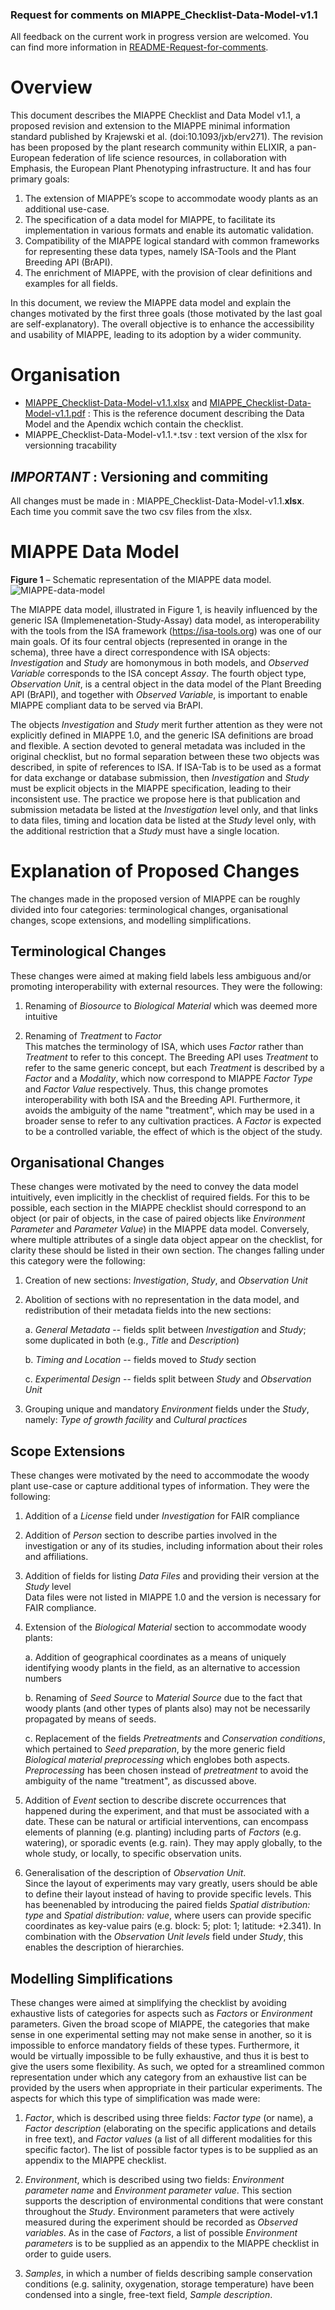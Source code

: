 



### Request for comments on MIAPPE_Checklist-Data-Model-v1.1

All feedback on the current work in progress version are welcomed. You can find more information in [README-Request-for-comments](README-Request-for-comments.md).


# Overview

This document describes the MIAPPE Checklist and Data Model v1.1, a proposed revision and extension to the MIAPPE minimal information standard published by Krajewski et al. (doi:10.1093/jxb/erv271). The revision has been proposed by the plant research community within ELIXIR, a pan-European federation of life science resources, in collaboration with Emphasis, the European Plant Phenotyping infrastructure. It and has four primary goals:

1. The extension of MIAPPE’s scope to accommodate woody plants as an additional use-case.
1. The specification of a data model for MIAPPE, to facilitate its implementation in various formats and enable its automatic validation.
1. Compatibility of the MIAPPE logical standard with common frameworks for representing these data types, namely ISA-Tools and the Plant Breeding API (BrAPI).
1. The enrichment of MIAPPE, with the provision of clear definitions and examples for all fields.

In this document, we review the MIAPPE data model and explain the changes motivated by the first three goals (those motivated by the last goal are self-explanatory). The overall objective is to enhance the accessibility and usability of MIAPPE, leading to its adoption by a wider community.

# Organisation

- [MIAPPE_Checklist-Data-Model-v1.1.xlsx](MIAPPE_Checklist-Data-Model-v1.1.xlsx) and [MIAPPE_Checklist-Data-Model-v1.1.pdf](MIAPPE_Checklist-Data-Model-v1.1.pdf) : This is the reference document describing the Data Model and the Apendix wchich contain the checklist.
- MIAPPE_Checklist-Data-Model-v1.1.``*``.tsv : text version of the xlsx for versionning tracability

## __*IMPORTANT*__ : Versioning and commiting
All changes must be made in : MIAPPE_Checklist-Data-Model-v1.1.**xlsx**. Each time you commit save the two csv files from the xlsx.

# MIAPPE Data Model

**Figure 1** – Schematic representation of the MIAPPE data model.
![MIAPPE-data-model](MIAPPE_Checklist-Data-Model-v1.1.png?raw=true "MIAPPE-data-model")

The MIAPPE data model, illustrated in Figure 1, is heavily influenced by
the generic ISA (Implemenetation-Study-Assay) data model, as
interoperability with the tools from the ISA framework
(https://isa-tools.org) was one of our main goals. Of its four central
objects (represented in orange in the schema), three have a direct
correspondence with ISA objects: *Investigation* and *Study* are
homonymous in both models, and *Observed Variable* corresponds to the
ISA concept *Assay*. The fourth object type, *Observation Unit*, is a
central object in the data model of the Plant Breeding API (BrAPI), and
together with *Observed Variable*, is important to enable MIAPPE
compliant data to be served via BrAPI.

The objects *Investigation* and *Study* merit further attention as they
were not explicitly defined in MIAPPE 1.0, and the generic ISA
definitions are broad and flexible. A section devoted to general
metadata was included in the original checklist, but no formal
separation between these two objects was described, in spite of
references to ISA. If ISA-Tab is to be used as a format for data
exchange or database submission, then *Investigation* and *Study* must
be explicit objects in the MIAPPE specification, leading to their
inconsistent use. The practice we propose here is that publication and
submission metadata be listed at the *Investigation* level only, and
that links to data files, timing and location data be listed at the
*Study* level only, with the additional restriction that a *Study* must
have a single location.


# Explanation of Proposed Changes

The changes made in the proposed version of MIAPPE can be roughly divided into four categories: terminological changes, organisational changes, scope extensions, and modelling simplifications.

## Terminological Changes

These changes were aimed at making field labels less ambiguous and/or promoting interoperability with external resources. They were the following: 

1.  Renaming of *Biosource* to *Biological Material* which was deemed
    more intuitive

2.  Renaming of *Treatment* to *Factor*\
    This matches the terminology of ISA, which uses *Factor* rather than
    *Treatment* to refer to this concept. The Breeding API uses
    *Treatment* to refer to the same generic concept, but each
    *Treatment* is described by a *Factor* and a *Modality*, which now
    correspond to MIAPPE *Factor* *Type* and *Factor Value*
    respectively. Thus, this change promotes interoperability with both
    ISA and the Breeding API. Furthermore, it avoids the ambiguity of
    the name "treatment", which may be used in a broader sense to refer
    to any cultivation practices. A *Factor* is expected to be a
    controlled variable, the effect of which is the object of the study.

## Organisational Changes

These changes were motivated by the need to convey the data model intuitively, even implicitly in the checklist of required fields. For this to be possible, each section in the MIAPPE checklist should correspond to an object (or pair of objects, in the case of paired objects like *Environment Parameter* and *Parameter Value*) in the MIAPPE data model. Conversely, where multiple attributes of a single data object appear on the checklist, for clarity these should be listed in their own section. The changes falling under this category were the following:

1.  Creation of new sections: *Investigation*, *Study*, and *Observation
    Unit*

1.  Abolition of sections with no representation in the data model, and
    redistribution of their metadata fields into the new sections:

    a.  *General Metadata* -- fields split between *Investigation* and
        *Study*; some duplicated in both (e.g., *Title* and
        *Description*)

    b.  *Timing and Location* -- fields moved to *Study* section

    c.  *Experimental Design* -- fields split between *Study* and
        *Observation Unit*

1.  Grouping unique and mandatory *Environment* fields under the
    *Study*, namely: *Type of growth facility* and *Cultural practices*

## Scope Extensions

These changes were motivated by the need to accommodate the woody plant use-case or capture additional types of information. They were the following: 

1.  Addition of a *License* field under *Investigation* for FAIR
    compliance

1.  Addition of *Person* section to describe parties involved in the
    investigation or any of its studies, including information about
    their roles and affiliations.

1.  Addition of fields for listing *Data Files* and providing their
    version at the *Study* level\
    Data files were not listed in MIAPPE 1.0 and the version is
    necessary for FAIR compliance.

1.  Extension of the *Biological Material* section to accommodate woody
    plants:

    a.  Addition of geographical coordinates as a means of uniquely
        identifying woody plants in the field, as an alternative to
        accession numbers

    b.  Renaming of *Seed Source* to *Material Source* due to the fact
        that woody plants (and other types of plants also) may not be
        necessarily propagated by means of seeds.

    c.  Replacement of the fields *Pretreatments* and *Conservation
        conditions*, which pertained to *Seed preparation*, by the more
        generic field *Biological material preprocessing* which englobes
        both aspects. *Preprocessing* has been chosen instead of
        *pretreatment* to avoid the ambiguity of the name "treatment",
        as discussed above.

1. Addition of *Event* section to describe discrete occurrences that
    happened during the experiment, and that must be associated with a
    date. These can be natural or artificial interventions, can
    encompass elements of planning (e.g. planting) including parts of
    *Factors* (e.g. watering), or sporadic events (e.g. rain). They may
    apply globally, to the whole study, or locally, to specific
    observation units.

1. Generalisation of the description of *Observation Unit*.\
    Since the layout of experiments may vary greatly, users should be
    able to define their layout instead of having to provide specific
    levels. This has beenenabled by introducing the paired fields
    *Spatial distribution: type* and *Spatial distribution: value*,
    where users can provide specific coordinates as key-value pairs
    (e.g. block: 5; plot: 1; latitude: +2.341). In combination with the
    *Observation Unit levels* field under *Study*, this enables the
    description of hierarchies.

## Modelling Simplifications

These changes were aimed at simplifying the checklist by avoiding exhaustive lists of categories for aspects such as *Factors* or *Environment* parameters. Given the broad scope of MIAPPE, the categories that make sense in one experimental setting may not make sense in another, so it is impossible to enforce mandatory fields of these types. Furthermore, it would be virtually impossible to be fully exhaustive, and thus it is best to give the users some flexibility. As such, we opted for a streamlined common representation under which any category from an exhaustive list can be provided by the users when appropriate in their particular experiments. The aspects for which this type of simplification was made were:

1. *Factor*, which is described using three fields: *Factor type* (or
    name), a *Factor description* (elaborating on the specific
    applications and details in free text), and *Factor values* (a list
    of all different modalities for this specific factor). The list of
    possible factor types is to be supplied as an appendix to the MIAPPE
    checklist.

1. *Environment*, which is described using two fields: *Environment
    parameter name* and *Environment parameter value*. This section
    supports the description of environmental conditions that were
    constant throughout the *Study*. Environment parameters that were
    actively measured during the experiment should be recorded as
    *Observed variables*. As in the case of *Factors*, a list of
    possible *Environment parameters* is to be supplied as an appendix
    to the MIAPPE checklist in order to guide users.

1. *Samples*, in which a number of fields describing sample
    conservation conditions (e.g. salinity, oxygenation, storage
    temperature) have been condensed into a single, free-text field,
    *Sample description*.
